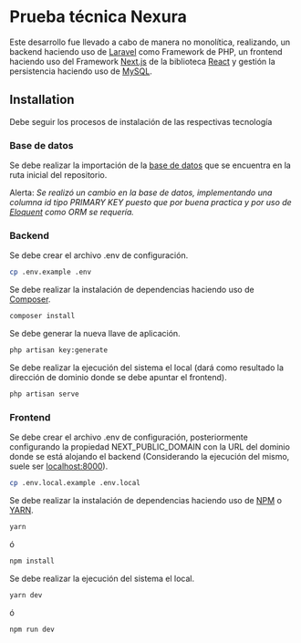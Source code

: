 # Prueba técnica Nexura

Este desarrollo fue llevado a cabo de manera no monolítica, realizando, un backend haciendo uso de [Laravel](https://laravel.com/) como Framework de PHP, un frontend haciendo uso del Framework [Next.js](https://nextjs.org/) de la biblioteca [React](https://es.reactjs.org/) y gestión la persistencia haciendo uso de [MySQL](https://www.mysql.com/).

## Installation

Debe seguir los procesos de instalación de las respectivas tecnología

### Base de datos

Se debe realizar la importación de la [base de datos](https://github.com/sirzes02/nexura_prueba_tecnica/blob/main/prueba_tecnica_dev.sql) que se encuentra en la ruta inicial del repositorio.

Alerta: _Se realizó un cambio en la base de datos, implementando una columna id tipo PRIMARY KEY puesto que por buena practica y por uso de [Eloquent](https://laravel.com/docs/9.x/eloquent) como ORM se requería._

### Backend

Se debe crear el archivo .env de configuración.

```bash
cp .env.example .env
```

Se debe realizar la instalación de dependencias haciendo uso de [Composer](https://getcomposer.org/).

```bash
composer install
```

Se debe generar la nueva llave de aplicación.

```bash
php artisan key:generate
```

Se debe realizar la ejecución del sistema el local (dará como resultado la dirección de dominio donde se debe apuntar el frontend).

```bash
php artisan serve
```

### Frontend

Se debe crear el archivo .env de configuración, posteriormente configurando la propiedad NEXT_PUBLIC_DOMAIN con la URL del dominio donde se está alojando el backend (Considerando la ejecución del mismo, suele ser [localhost:8000](localhost:8000)).

```bash
cp .env.local.example .env.local
```

Se debe realizar la instalación de dependencias haciendo uso de [NPM](https://www.npmjs.com/) o [YARN](https://yarnpkg.com/).

```bash
yarn
```

ó

```bash
npm install
```

Se debe realizar la ejecución del sistema el local.

```bash
yarn dev
```

ó

```bash
npm run dev
```
